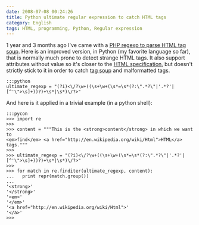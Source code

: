 ```yaml
---
date: 2008-07-08 00:24:26
title: Python ultimate regular expression to catch HTML tags
category: English
tags: HTML, programming, Python, Regular expression
---
```


1 year and 3 months ago I've came with a
[PHP regexp to parse HTML tag soup](http://kevin.deldycke.com/2007/03/ultimate-regular-expression-for-html-tag-parsing-with-php/).
Here is an improved version, in Python (my favorite language so far), that is
normally much prone to detect strange HTML tags. It also support attributes
without value so it's closer to the
[HTML specification](http://www.w3.org/TR/REC-html40/), but doesn't strictly
stick to it in order to catch [tag soup](http://en.wikipedia.org/wiki/Tag_soup)
and malformatted tags.

    :::python
    ultimate_regexp = "(?i)<\/?\w+((\s+\w+(\s*=\s*(?:\".*?\"|'.*?'|[^'\">\s]+))?)+\s*|\s*)\/?>"

And here is it applied in a trivial example (in a python shell):

    :::pycon
    >>> import re
    >>>
    >>> content = """This is the <strong>content</strong> in which we want to
    <em>find</em> <a href="http://en.wikipedia.org/wiki/Html">HTML</a> tags."""
    >>>
    >>> ultimate_regexp = "(?i)<\/?\w+((\s+\w+(\s*=\s*(?:\".*?\"|'.*?'|[^'\">\s]+))?)+\s*|\s*)\/?>"
    >>>
    >>> for match in re.finditer(ultimate_regexp, content):
    ...   print repr(match.group())
    ...
    '<strong>'
    '</strong>'
    '<em>'
    '</em>'
    '<a href="http://en.wikipedia.org/wiki/Html">'
    '</a>'
    >>>
